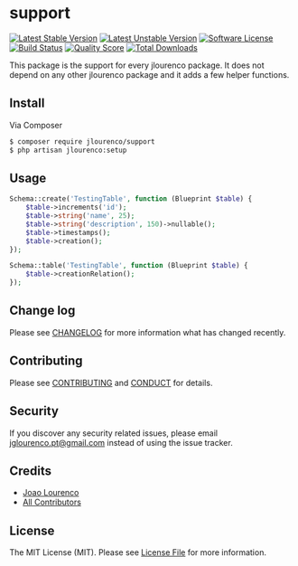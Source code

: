 # support

[![Latest Stable Version](https://img.shields.io/packagist/v/jlourenco/support.svg?style=flat-square&label=stable)](https://packagist.org/packages/jlourenco/support)
[![Latest Unstable Version](https://img.shields.io/packagist/vpre/jlourenco/support.svg?style=flat-square&label=unstable)](https://packagist.org/packages/jlourenco/support)
[![Software License][ico-license]](LICENSE.md)
[![Build Status](https://scrutinizer-ci.com/g/joaogl/support/badges/build.png?b=master)](https://scrutinizer-ci.com/g/joaogl/support/build-status/master)
[![Quality Score](https://scrutinizer-ci.com/g/joaogl/support/badges/quality-score.png?b=master)](https://scrutinizer-ci.com/g/joaogl/support/?branch=master)
[![Total Downloads][ico-downloads]][link-downloads]

This package is the support for every jlourenco package. It does not depend on any other jlourenco package and it adds a few helper functions.

## Install

Via Composer

``` bash
$ composer require jlourenco/support
$ php artisan jlourenco:setup
```

## Usage

``` php
Schema::create('TestingTable', function (Blueprint $table) {
    $table->increments('id');
    $table->string('name', 25);
    $table->string('description', 150)->nullable();
    $table->timestamps();
    $table->creation();
});

Schema::table('TestingTable', function (Blueprint $table) {
    $table->creationRelation();
});
```

## Change log

Please see [CHANGELOG](CHANGELOG.md) for more information what has changed recently.

## Contributing

Please see [CONTRIBUTING](CONTRIBUTING.md) and [CONDUCT](CONDUCT.md) for details.

## Security

If you discover any security related issues, please email jglourenco.pt@gmail.com instead of using the issue tracker.

## Credits

- [Joao Lourenco][link-author]
- [All Contributors][link-contributors]

## License

The MIT License (MIT). Please see [License File](LICENSE.md) for more information.

[ico-license]: https://img.shields.io/badge/license-MIT-brightgreen.svg?style=flat-square
[ico-downloads]: https://img.shields.io/packagist/dt/jlourenco/support.svg?style=flat-square

[link-downloads]: https://packagist.org/packages/jlourenco/support
[link-author]: https://github.com/joaogl
[link-contributors]: ../../contributors
